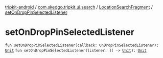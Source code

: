 [tripkit-android](../../index.md) / [com.skedgo.tripkit.ui.search](../index.md) / [LocationSearchFragment](index.md) / [setOnDropPinSelectedListener](./set-on-drop-pin-selected-listener.md)

# setOnDropPinSelectedListener

`fun setOnDropPinSelectedListener(callback: OnDropPinSelectedListener): `[`Unit`](https://kotlinlang.org/api/latest/jvm/stdlib/kotlin/-unit/index.html)
`fun setOnDropPinSelectedListener(listener: () -> `[`Unit`](https://kotlinlang.org/api/latest/jvm/stdlib/kotlin/-unit/index.html)`): `[`Unit`](https://kotlinlang.org/api/latest/jvm/stdlib/kotlin/-unit/index.html)